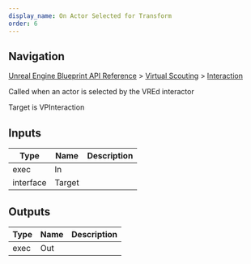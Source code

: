 ```yaml
---
display_name: On Actor Selected for Transform
order: 6
---
```

## Navigation

[Unreal Engine Blueprint API Reference](https://dev.epicgames.com/documentation/en-us/unreal-engine/BlueprintAPI) > [Virtual Scouting](https://dev.epicgames.com/documentation/en-us/unreal-engine/BlueprintAPI/VirtualScouting) > [Interaction](https://dev.epicgames.com/documentation/en-us/unreal-engine/BlueprintAPI/VirtualScouting/Interaction)

Called when an actor is selected by the VREd interactor

Target is VPInteraction

## Inputs

| Type | Name | Description |
| --- | --- | --- |
| exec | In |  |
| interface | Target |  |

## Outputs

| Type | Name | Description |
| --- | --- | --- |
| exec | Out |  |
